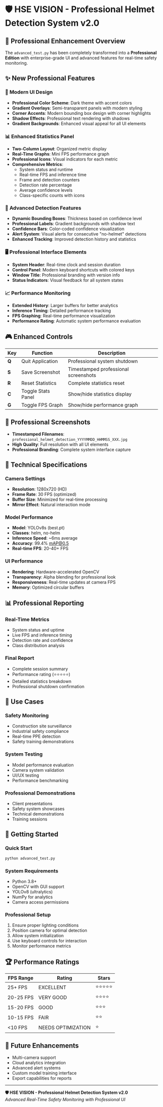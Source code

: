 # 🛡 HSE VISION - Professional Helmet Detection System v2.0

## 🚀 Professional Enhancement Overview

The `advanced_test.py` has been completely transformed into a **Professional Edition** with enterprise-grade UI and advanced features for real-time safety monitoring.

## ✨ New Professional Features

### 🎨 **Modern UI Design**
- **Professional Color Scheme**: Dark theme with accent colors
- **Gradient Overlays**: Semi-transparent panels with modern styling
- **Corner Accents**: Modern bounding box design with corner highlights
- **Shadow Effects**: Professional text rendering with shadows
- **Gradient Backgrounds**: Enhanced visual appeal for all UI elements

### 📊 **Enhanced Statistics Panel**
- **Two-Column Layout**: Organized metric display
- **Real-Time Graphs**: Mini FPS performance graph
- **Professional Icons**: Visual indicators for each metric
- **Comprehensive Metrics**:
  - System status and runtime
  - Real-time FPS and inference time
  - Frame and detection counters
  - Detection rate percentage
  - Average confidence levels
  - Class-specific counts with icons

### 🎯 **Advanced Detection Features**
- **Dynamic Bounding Boxes**: Thickness based on confidence level
- **Professional Labels**: Gradient backgrounds with shadow text
- **Confidence Bars**: Color-coded confidence visualization
- **Alert System**: Visual alerts for consecutive "no-helmet" detections
- **Enhanced Tracking**: Improved detection history and statistics

### 🖥️ **Professional Interface Elements**
- **System Header**: Real-time clock and session duration
- **Control Panel**: Modern keyboard shortcuts with colored keys
- **Window Title**: Professional branding with version info
- **Status Indicators**: Visual feedback for all system states

### 📈 **Performance Monitoring**
- **Extended History**: Larger buffers for better analytics
- **Inference Timing**: Detailed performance tracking
- **FPS Graphing**: Real-time performance visualization
- **Performance Rating**: Automatic system performance evaluation

## 🎮 **Enhanced Controls**

| Key | Function | Description |
|-----|----------|-------------|
| **Q** | Quit Application | Professional system shutdown |
| **S** | Save Screenshot | Timestamped professional screenshots |
| **R** | Reset Statistics | Complete statistics reset |
| **C** | Toggle Stats Panel | Show/hide statistics display |
| **G** | Toggle FPS Graph | Show/hide performance graph |

## 📸 **Professional Screenshots**
- **Timestamped Filenames**: `professional_helmet_detection_YYYYMMDD_HHMMSS_XXX.jpg`
- **High Quality**: Full resolution with all UI elements
- **Professional Branding**: Complete system interface capture

## 🔧 **Technical Specifications**

### **Camera Settings**
- **Resolution**: 1280x720 (HD)
- **Frame Rate**: 30 FPS (optimized)
- **Buffer Size**: Minimized for real-time processing
- **Mirror Effect**: Natural interaction mode

### **Model Performance**
- **Model**: YOLOv8s (best.pt)
- **Classes**: helm, no-helm
- **Inference Speed**: ~6ms average
- **Accuracy**: 99.4% mAP@0.5
- **Real-time FPS**: 20-40+ FPS

### **UI Performance**
- **Rendering**: Hardware-accelerated OpenCV
- **Transparency**: Alpha blending for professional look
- **Responsiveness**: Real-time updates at camera FPS
- **Memory**: Optimized circular buffers

## 📊 **Professional Reporting**

### **Real-Time Metrics**
- System status and uptime
- Live FPS and inference timing
- Detection rate and confidence
- Class distribution analysis

### **Final Report**
- Complete session summary
- Performance rating (⭐⭐⭐⭐⭐)
- Detailed statistics breakdown
- Professional shutdown confirmation

## 🎯 **Use Cases**

### **Safety Monitoring**
- Construction site surveillance
- Industrial safety compliance
- Real-time PPE detection
- Safety training demonstrations

### **System Testing**
- Model performance evaluation
- Camera system validation
- UI/UX testing
- Performance benchmarking

### **Professional Demonstrations**
- Client presentations
- Safety system showcases
- Technical demonstrations
- Training sessions

## 🚀 **Getting Started**

### **Quick Start**
```bash
python advanced_test.py
```

### **System Requirements**
- Python 3.8+
- OpenCV with GUI support
- YOLOv8 (ultralytics)
- NumPy for analytics
- Camera access permissions

### **Professional Setup**
1. Ensure proper lighting conditions
2. Position camera for optimal detection
3. Allow system initialization
4. Use keyboard controls for interaction
5. Monitor performance metrics

## 🏆 **Performance Ratings**

| FPS Range | Rating | Stars |
|-----------|--------|-------|
| 25+ FPS | EXCELLENT | ⭐⭐⭐⭐⭐ |
| 20-25 FPS | VERY GOOD | ⭐⭐⭐⭐ |
| 15-20 FPS | GOOD | ⭐⭐⭐ |
| 10-15 FPS | FAIR | ⭐⭐ |
| <10 FPS | NEEDS OPTIMIZATION | ⭐ |

## 🔮 **Future Enhancements**
- Multi-camera support
- Cloud analytics integration
- Advanced alert systems
- Custom model training interface
- Export capabilities for reports

---

**🛡 HSE VISION - Professional Helmet Detection System v2.0**  
*Advanced Real-Time Safety Monitoring with Professional UI*